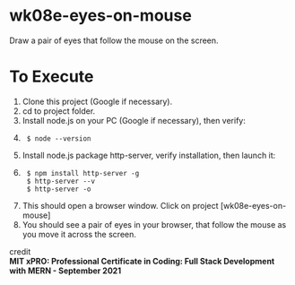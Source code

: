 # wk08e-eyes-on-mouse

Draw a pair of eyes that follow the mouse on the screen.

# To Execute

1. Clone this project (Google if necessary).
2. cd to project folder.
3. Install node.js on your PC (Google if necessary), then verify:
4.      $ node --version
5. Install node.js package http-server, verify installation, then launch it:
6.      $ npm install http-server -g
        $ http-server --v
        $ http-server -o
7. This should open a browser window.  Click on project [wk08e-eyes-on-mouse]
8. You should see a pair of eyes in your browser, that follow the mouse as you move it across the screen.

credit  
**MIT xPRO: Professional Certificate in Coding: Full Stack Development with MERN - September 2021**
